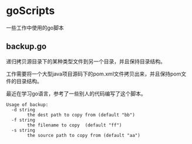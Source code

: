 # goScripts
一些工作中使用的go脚本

## backup.go

递归拷贝源目录下的某种类型文件到另一个目录，并且保持目录结构。

工作需要将一个大型java项目源码下的pom.xml文件拷贝出来，并且保持pom文件的目录结构。

最近在学习go语言，参考了一些别人的代码编写了这个脚本。

```
Usage of backup:
  -d string
        the dest path to copy from (default "bb")
  -f string
        the filename to copy  (default "ff")
  -s string
        the source path to copy from (default "aa")
```



